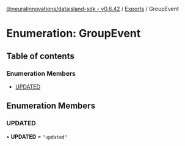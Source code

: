 [@neuralinnovations/dataisland-sdk - v0.6.42](../../README.md) / [Exports](../modules.md) / GroupEvent

# Enumeration: GroupEvent

## Table of contents

### Enumeration Members

- [UPDATED](GroupEvent.md#updated)

## Enumeration Members

### UPDATED

• **UPDATED** = ``"updated"``
